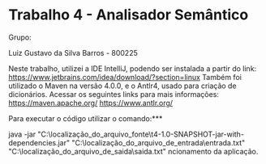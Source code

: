 # Trabalho 4 - Analisador Semântico

Grupo:

Luiz Gustavo da Silva Barros - 800225

Neste trabalho, utilizei a IDE IntelliJ, podendo ser instalada a partir do link:
https://www.jetbrains.com/idea/download/?section=linux
Também foi utilizado o Maven na versão 4.0.0, e o Antlr4, usado para criação de dicionários.
Acessar os seguintes links para mais informações: 
https://maven.apache.org/
https://www.antlr.org/

Para executar o código utilizar o comando:*** 

java -jar "C:\localização_do_arquivo_fonte\t4-1.0-SNAPSHOT-jar-with-dependencies.jar" "C:\localização_do_arquivo_de_entrada\entrada.txt" "C:\localização_do_arquivo_de_saida\saida.txt"
ncionamento da aplicação.
